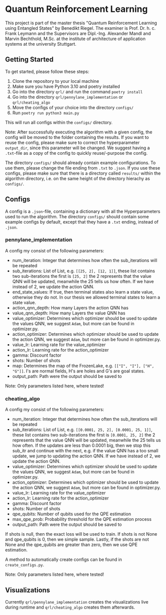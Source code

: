 # Quantum Reinforcement Learning

This project is part of the master thesis "Quantum Reinforcement Learning using Entangled States" by Benedikt Riegel. The examiner is Prof. Dr. h. c. Frank Leymann and the Supervisors are Dipl.-Ing. Alexander Mandl and Marvin Bechthold, M.Sc. at the institute of architecture of application systems at the university Stuttgart.


## Getting Started
To get started, please follow these steps:
1. Clone the repository to your local machine
2. Make sure you have Python 3.10 and poetry installed
3. Go into the directory ``qrl/`` and run the command ``poetry install``
4. Go into the directory ``qrl/pennylane_implementation`` or ``qrl/cheating_algo``
5. Move the configs of your choice into the directory ``configs/``
6. Run ``poetry run python3 main.py``

This will run all configs within the ``configs/`` directory.

Note: 
After successfully executing the algorithm with a given config, the config will be moved to the folder containing the results. If you want to reuse the config, please make sure to correct the hyperparameter ``output_dir``, since this parameter will be changed. We suggest having a ``.txt``-file as a copy of the config to quickly reuse/-purpose the config.

The directory ``configs/`` should already contain example configurations. To use them, please change the file ending from ``.txt`` to ``.json``. If you use these configs, please make sure that there is a directory called ``results/`` within the algorithm directory, i.e. on the same height of the directory hierachy as ``configs/``.


## Configs
A config is a ``.json``-file, containing a dictionary with all the Hyperparameters used to run the algorithm. The directory ``configs/`` should contain some example configs by default, except that they have a ``.txt`` ending, instead of ``.json``.

### pennylane_implementation
A config my consist of the following parameters:
- num_iteration: Integer that determines how often the sub_iterations will be repeated
- sub_iterations: List of List, e.g. ``[[25, 2], [12, 1]]``, these list contains two sub-iterations the first is ``[25, 2]`` the 2 represents that the value QNN will be updated, meanwhile the 25 tells us how often. If we have instead of 2, we update the action QNN.
- end_state_values: If true, then terminal states also learn a state value, otherwise they do not. In our thesis we allowed terminal states to learn a state value.
- action_qnn_depth: How many Layers the action QNN has
- value_qnn_depth: How many Layers the value QNN has
- value_optimizer: Determines which optimizer should be used to update the values QNN, we suggest ``Adam``, but more can be found in optimizer.py.
- action_optimizer: Determines which optimizer should be used to update the action QNN, we suggest ``Adam``, but more can be found in optimizer.py.
- value_lr: Learning rate for the value_optimizer
- action_lr: Learning rate for the action_optimizer
- gamma: Discount factor
- shots: Number of shots
- map: Determines the map of the FrozenLake, e.g. ``[["I", "I"], ["H", "G"]]``. I's are normal fields, H's are holes and G's are goal states.
- output_path: Path were the output should be saved to

Note: Only parameters listed here, where tested!

### cheating_algo
A config my consist of the following parameters:
- num_iteration: Integer that determines how often the sub_iterations will be repeated
- sub_iterations: List of List, e.g. ``[[0.0001, 25, 2], [0.0001, 25, 1]]``, these list contains two sub-iterations the first is ``[0.0001, 25, 2]`` the 2 represents that the value QNN will be updated, meanwhile the 25 tells us how often. If the updates are less than 0.0001 big, then we stop this sub_itr and continue with the next, e.g. if the value QNN has a too small update, we jump to updating the action QNN. If we have instead of 2, we update the action QNN.
- value_optimizer: Determines which optimizer should be used to update the values QNN, we suggest ``Adam``, but more can be found in optimizer.py.
- action_optimizer: Determines which optimizer should be used to update the action QNN, we suggest ``Adam``, but more can be found in optimizer.py.
- value_lr: Learning rate for the value_optimizer
- action_lr: Learning rate for the action_optimizer
- gamma: Discount factor
- shots: Number of shots
- qpe_qubits: Number of qubits used for the QPE estimation
- max_qpe_prob: Probability threshold for the QPE estimation process
- output_path: Path were the output should be saved to

If shots is null, then the exact loss will be used to train. If shots is not None and qpe_qubits is 0, then we simple sample. Lastly, if the shots are not None and the qpe_qubits are greater than zero, then we use QPE estimation.

A method to automatically create configs can be found in ``create_configs.py``.

Note: Only parameters listed here, where tested!

## Visualizations
Currently ``qrl/pennylane_implementation`` creates the visualizations live during runtime and ``qrl/cheating_algo`` creates them afterwards.
